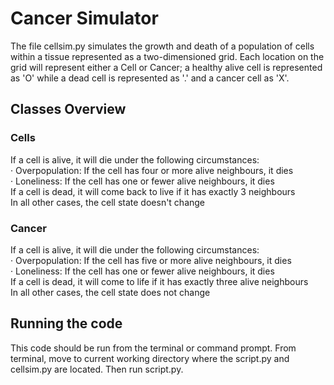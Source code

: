# Cancer Simulator

The file cellsim.py simulates the growth and death of a population of cells within a tissue represented as a two-dimensioned grid. Each location on the grid will represent either a Cell or Cancer; a healthy alive cell is represented as 'O' while a dead cell is represented as '.' and a cancer cell as 'X'.

## Classes Overview
### Cells
If a cell is alive, it will die under the following circumstances:  
· Overpopulation: If the cell has four or more alive neighbours, it dies  
· Loneliness:  If the cell has one or fewer alive neighbours, it dies  
If a cell is dead, it will come back to live if it has exactly 3 neighbours  
In all other cases, the cell state doesn't change  
### Cancer
If a cell is alive, it will die under the following circumstances:  
· Overpopulation:  If the cell has five or more alive neighbours, it dies  
· Loneliness: If the cell has one or fewer alive neighbours, it dies  
If a cell is dead, it will come to life if it has exactly three alive neighbours  
In all other cases, the cell state does not change  

## Running the code
This code should be run from the terminal or command prompt. From terminal, move to current working directory where the script.py and cellsim.py are located. Then run script.py.

